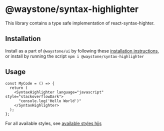 # @waystone/syntax-highlighter

This library contains a type safe implementation of react-syntax-highter.

## Installation

Install as a part of `@waystone/ui` by following these [installation instructions](../waystone-ui/README.md#installation), or install by running the script `npm i @waystone/syntax-highlighter`

## Usage

```tsx
const MyCode = () => {
  return (
    <SyntaxHighlighter language="javascript" style="stackoverflowDark">
      "console.log('Hello World')"
    </SyntaxHighlighter>
  );
};
```

For all available styles, see [available styles hjjs](./AVAILABLE_STYLES_HLJS.MD)
